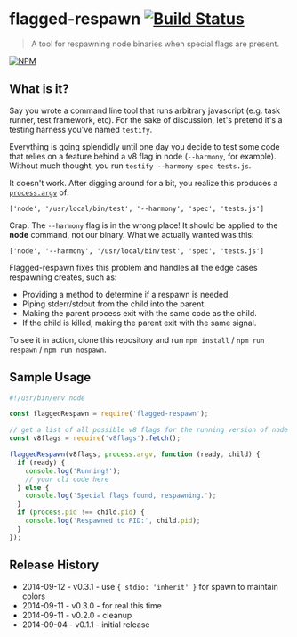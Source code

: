 # flagged-respawn [![Build Status](https://secure.travis-ci.org/tkellen/node-flagged-respawn.png)](http://travis-ci.org/tkellen/node-flagged-respawn)
> A tool for respawning node binaries when special flags are present.

[![NPM](https://nodei.co/npm/flagged-respawn.png)](https://nodei.co/npm/flagged-respawn/)

## What is it?

Say you wrote a command line tool that runs arbitrary javascript (e.g. task runner, test framework, etc). For the sake of discussion, let's pretend it's a testing harness you've named `testify`.

Everything is going splendidly until one day you decide to test some code that relies on a feature behind a v8 flag in node (`--harmony`, for example).  Without much thought, you run `testify --harmony spec tests.js`.

It doesn't work. After digging around for a bit, you realize this produces a [`process.argv`](http://nodejs.org/docs/latest/api/process.html#process_process_argv) of:

`['node', '/usr/local/bin/test', '--harmony', 'spec', 'tests.js']`

Crap. The `--harmony` flag is in the wrong place! It should be applied to the **node** command, not our binary. What we actually wanted was this:

`['node', '--harmony', '/usr/local/bin/test', 'spec', 'tests.js']`

Flagged-respawn fixes this problem and handles all the edge cases respawning creates, such as:
- Providing a method to determine if a respawn is needed.
- Piping stderr/stdout from the child into the parent.
- Making the parent process exit with the same code as the child.
- If the child is killed, making the parent exit with the same signal.

To see it in action, clone this repository and run `npm install` / `npm run respawn` / `npm run nospawn`.

## Sample Usage

```js
#!/usr/bin/env node

const flaggedRespawn = require('flagged-respawn');

// get a list of all possible v8 flags for the running version of node
const v8flags = require('v8flags').fetch();

flaggedRespawn(v8flags, process.argv, function (ready, child) {
  if (ready) {
    console.log('Running!');
    // your cli code here
  } else {
    console.log('Special flags found, respawning.');
  }
  if (process.pid !== child.pid) {
    console.log('Respawned to PID:', child.pid);
  }
});

```

## Release History

* 2014-09-12 - v0.3.1 - use `{ stdio: 'inherit' }` for spawn to maintain colors
* 2014-09-11 - v0.3.0 - for real this time
* 2014-09-11 - v0.2.0 - cleanup
* 2014-09-04 - v0.1.1 - initial release